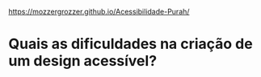<a href="https://mozzergrozzer.github.io/Acessibilidade-Purah/" target="_blank">https://mozzergrozzer.github.io/Acessibilidade-Purah/</a>

<h1> Quais as dificuldades na criação de um design acessível?</h1>